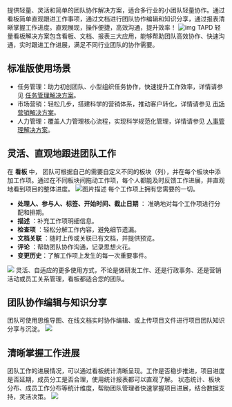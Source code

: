 提供轻量、灵活和简单的团队协作解决方案，适合多行业的小团队轻量协作。通过看板简单直观跟进工作事项，通过文档进行团队协作编辑和知识分享，通过报表清晰掌握工作进度。直观展现，操作便捷，高效沟通，提升效率！
![img](https://main.qcloudimg.com/raw/6b76adee47fc2b69d977dfb001a72dfc.png)
TAPD 轻量看板解决方案包含看板、文档、报表三大应用，能够帮助团队高效协作、快速沟通，实时跟进工作进展，满足不同行业团队的协作需要。

## 标准版使用场景
- 任务管理：助力初创团队、小型组织任务协作，快速提升工作效率，详情请参见 [任务管理解决方案](https://www.tapd.cn/official/solution_example/dev)。
- 市场营销：轻松几步，搭建科学的营销体系，推动客户转化，详情请参见 [市场营销解决方案](https://www.tapd.cn/official/solution_example/market)。
- 人力管理：覆盖人力管理核心流程，实现科学规范化管理，详情请参见 [人事管理解决方案](https://www.tapd.cn/official/solution_example/hr)。

## 灵活、直观地跟进团队工作
在 **看板** 中， 团队可根据自己的需要自定义不同的板块（列），并在每个板块中添加工作项。通过在不同板块间拖动工作项，每个人都能及时反馈工作进展，并直观地看到项目的整体进度。
![图片描述](https://main.qcloudimg.com/raw/76475e85dee97c8ebce69a3eda2b3e9c.png)
每个工作项上拥有您需要的一切。
- **处理人、参与人、标签、开始时间、截止日期** ： 准确地对每个工作项进行分配和排期。
- **描述** ：补充工作项明细信息。
- **检查项** ：轻松分解工作内容，避免细节遗漏。
- **文档关联** ：随时上传或关联已有文档，并提供预览。
- **评论** ：帮助团队协作沟通，记录思想火花。
- **变更历史**：了解工作项上发生的每一次重要事件。

![](https://qcloudimg.tencent-cloud.cn/raw/63c5e827d3361dea07ddb32abfc1f0a1.jpg)
灵活、自适应的更多使用方式，不论是做研发工作、还是行政事务、还是营销活动或员工关系管理，看板都适合您的团队。

 

## 团队协作编辑与知识分享
团队可使用思维导图、在线文档实时协作编辑、或上传项目文件进行项目团队知识分享与沉淀。
![](https://qcloudimg.tencent-cloud.cn/raw/48afd6d386534c9cdbe98e1a43b41685.png)

 

## 清晰掌握工作进展
团队工作的进展情况，可以通过看板统计清晰呈现。工作是否稳步推进，项目进度是否延期，成员分工是否合理，使用统计报表都可以直观了解。
状态统计、板块分布、成员工作分布等统计维度，帮助团队管理者快速掌握项目进展，结合数据支持，灵活决策。
![](https://qcloudimg.tencent-cloud.cn/raw/dd4be14fd4bda43cad3748af4a4479ec.png)

 
